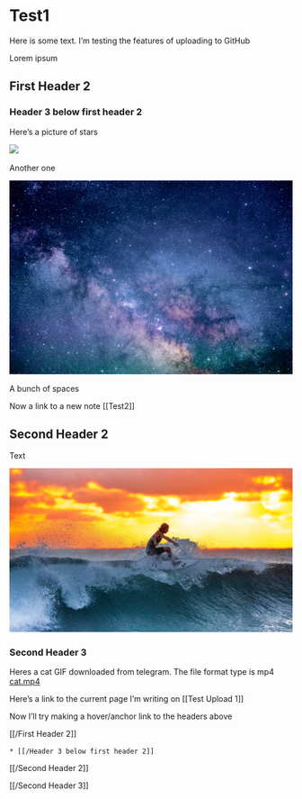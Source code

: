 # Test1

Here is some text. I’m testing the features of uploading to GitHub 





Lorem ipsum



## First Header 2


### Header 3 below first header 2 



Here’s a picture of stars

![](Test1/constellations-2609647.jpg)


Another one


![](Test1/astronomy-1867616.jpg)









A bunch of spaces










Now a link to a new note [[Test2]]


## Second Header 2 


Text

![](Test1/surfing-2212948.jpg)


### Second Header 3


Heres a cat GIF downloaded from telegram. The file format type is mp4
<a href='cat.mp4'>cat.mp4</a>



Here’s a link to the current page I’m writing on
[[Test Upload 1]]











Now I’ll try making a hover/anchor link to the headers above




[[/First Header 2]]

	* [[/Header 3 below first header 2]]

[[/Second Header 2]]


[[/Second Header 3]]
